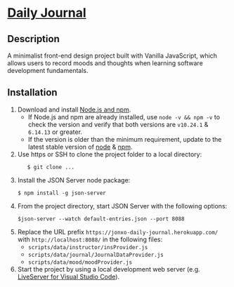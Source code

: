 # [Daily Journal](https://jon-xo.github.io/daily-journal/)

## Description

A minimalist front-end design project built with Vanilla JavaScript, which allows users to record moods and thoughts when learning software development fundamentals.

## Installation

1.  Download and install [Node.js and npm](https://docs.npmjs.com/downloading-and-installing-node-js-and-npm).
    - If Node.js and npm are already installed, use `node -v && npm -v` to check the version and verify that both versions are `v10.24.1` & `6.14.13` or greater.
    - If the version is older than the minimum requirement, update to the latest stable version of [node](https://docs.npmjs.com/try-the-latest-stable-version-of-node) & [npm](https://docs.npmjs.com/try-the-latest-stable-version-of-npm).
2. Use https or SSH to clone the project folder to a local directory:
    ```Shell
       $ git clone ...
    ```
3. Install the JSON Server node package: 
    ```Shell
    $ npm install -g json-server
    ```
4. From the project directory, start JSON Server with the following options:
    ```Shell 
    $json-server --watch default-entries.json --port 8088
    ```
5. Replace the URL prefix `https://jonxo-daily-journal.herokuapp.com/` with `http://localhost:8088/` in the following files:
    - `scripts/data/instructor/insProvider.js`
    - `scripts/data/journal/JournalDataProvider.js`
    - `scripts/data/mood/moodProvider.js`
6. Start the project by using a local development web server (e.g. [LiveServer for Visual Studio Code](https://marketplace.visualstudio.com/items?itemName=ritwickdey.LiveServer)).